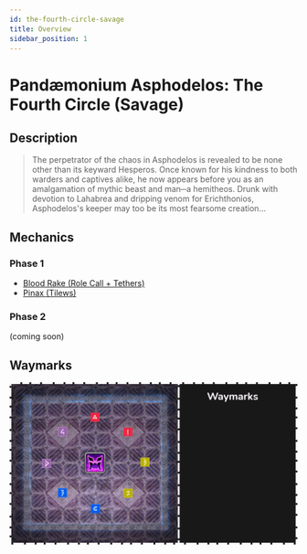 ```yaml
---
id: the-fourth-circle-savage
title: Overview
sidebar_position: 1
---
```

# Pandæmonium Asphodelos: The Fourth Circle (Savage)

## Description
>The perpetrator of the chaos in Asphodelos is revealed to be none other than its keyward Hesperos. Once known for his kindness to both warders and captives alike, he now appears before you as an amalgamation of mythic beast and man─a hemitheos. Drunk with devotion to Lahabrea and dripping venom for Erichthonios, Asphodelos's keeper may too be its most fearsome creation... 

## Mechanics
### Phase 1
- [Blood Rake (Role Call + Tethers)](./blood-rake.md)
- [Pinax (Tilews)](./pinax.md)

### Phase 2
(coming soon)


## Waymarks
![Waymarks](/img/pandaemonium-asphodelos/the-fourth-circle/waymarks.webp)